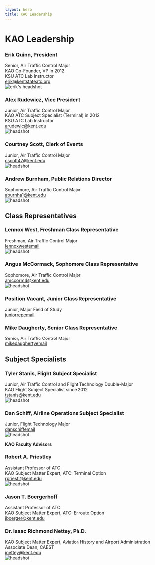 ```yaml
---
layout: hero
title: KAO Leadership
---
```

# KAO Leadership

### Erik Quinn, President
Senior, Air Traffic Control Major  
KAO Co-Founder, VP in 2012  
KSU ATC Lab Instructor  
[erik@kentstateatc.org](mailto:erik@kentstateatc.org)  
![erik's headshot](/assets/images/leadership/EQ.jpg)

### Alex Rudewicz, Vice President
Junior, Air Traffic Control Major  
KAO ATC Subject Specialist (Terminal) in 2012  
KSU ATC Lab Instructor  
[arudewic@kent.edu](mailto:arudewic@kent.edu)  
![headshot](/assets/images/leadership/AR.jpg)


### Courtney Scott, Clerk of Events
Junior, Air Traffic Control Major  
[cscott47@kent.edu](mailto:cscott47@kent.edu)  
![headshot](/assets/images/leadership/CS.jpg)


### Andrew Burnham, Public Relations Director
Sophomore, Air Traffic Control Major  
[aburnha1@kent.edu](mailto:aburnha1@kent.edu)  
![headshot](/assets/images/leadership/AB.jpg)


## Class Representatives

### Lennox West, Freshman Class Representative
Freshman, Air Traffic Control Major  
[lennoxwestemail](mailto:lennoxwestemail)  
![headshot](/assets/images/leadership/LW.jpg)


### Angus McCormack, Sophomore Class Representative
Sophomore, Air Traffic Control Major  
[amccorm4@kent.edu](mailto:amccorma4@kent.edu)  
![headshot](/assets/images/leadership/AM.jpg)


### Position Vacant, Junior Class Representative
Junior, Major Field of Study  
[juniorrepemail](mailto:juniorrepemail)

### Mike Daugherty, Senior Class Representative
Senior, Air Traffic Control Major  
[mikedaughertyemail](mailto:mikedaughertyemail)


## Subject Specialists

### Tyler Stanis, Flight Subject Specialist
Junior, Air Traffic Control and Flight Technology Double-Major  
KAO Flight Subject Specialist since 2012  
[tstanis@kent.edu](mailto:tstanis@kent.edu)  
![headshot](/assets/images/leadership/TS.jpg)


### Dan Schiff, Airline Operations Subject Specialist
Junior, Flight Technology Major  
[danschiffemail](mailto:danschiffemail)  
![headshot](/assets/images/leadership/DS.jpg)



**KAO Faculty Advisors**

### Robert A. Priestley
Assistant Professor of ATC  
KAO Subject Matter Expert, ATC: Terminal Option  
[rpriestl@kent.edu](mailto:rpriestl@kent.edu)  
![headshot](/assets/images/leadership/RP.jpg)


### Jason T. Boergerhoff
Assistant Professor of ATC  
KAO Subject Matter Expert, ATC: Enroute Option  
[jboerger@kent.edu](mailto:jboerger@kent.edu)


### Dr. Isaac Richmond Nettey, Ph.D.
KAO Subject Matter Expert, Aviation History and Airport Administration  
Associate Dean, CAEST  
[inettey@kent.edu](mailto:inettey@kent.edu)  
![headshot](/assets/images/leadership/IN.jpg)

